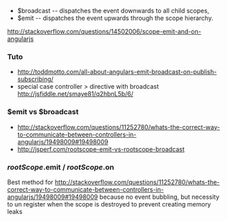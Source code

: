 * $broadcast -- dispatches the event downwards to all child scopes,
* $emit -- dispatches the event upwards through the scope hierarchy.

http://stackoverflow.com/questions/14502006/scope-emit-and-on-angularjs

### Tuto 
* http://toddmotto.com/all-about-angulars-emit-broadcast-on-publish-subscribing/
* special case controller > directive with broadcast
http://jsfiddle.net/smaye81/q2hbnL5b/6/

### $emit vs $broadcast 

* http://stackoverflow.com/questions/11252780/whats-the-correct-way-to-communicate-between-controllers-in-angularjs/19498009#19498009
* http://jsperf.com/rootscope-emit-vs-rootscope-broadcast

### $rootScope.$emit / $rootScope.$on 

Best method for http://stackoverflow.com/questions/11252780/whats-the-correct-way-to-communicate-between-controllers-in-angularjs/19498009#19498009
because no event bubbling, but necessity to un register when the scope is destroyed to prevent creating memory leaks